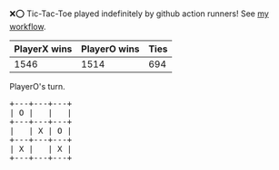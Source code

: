 :x::o: Tic-Tac-Toe played indefinitely by github action runners! See [my workflow](.github/workflows/play.yaml).

|PlayerX wins|PlayerO wins|Ties|
|-|-|-|
|1546|1514|694|

PlayerO's turn.

<pre>
+---+---+---+
| O |   |   |
+---+---+---+
|   | X | O |
+---+---+---+
| X |   | X |
+---+---+---+
</pre>